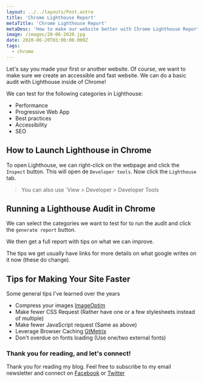 ```yaml
---
layout: ../../layouts/Post.astro
title: 'Chrome Lighthouse Report'
metaTitle: 'Chrome Lighthouse Report'
metaDesc: 'How to make our website better with Chrome Lighthouse Report'
image: /images/20-06-2020.jpg
date: 2020-06-20T03:00:00.000Z
tags:
  - chrome
---
```


Let's say you made your first or another website. Of course, we want to make sure we create an accessible and fast website.
We can do a basic audit with Lighthouse inside of Chrome!

We can test for the following categories in Lighthouse:

- Performance
- Progressive Web App
- Best practices
- Accessibility
- SEO

## How to Launch Lighthouse in Chrome

To open Lighthouse, we can right-click on the webpage and click the `Inspect` button.
This will open de `Developer tools`. Now click the `Lighthouse` tab.

> You can also use `View > Developer > Developer Tools

## Running a Lighthouse Audit in Chrome

We can select the categories we want to test for to run the audit and click the `generate report` button.

We then get a full report with tips on what we can improve.

The tips we get usually have links for more details on what google writes on it now (these do change).

## Tips for Making Your Site Faster

Some general tips I've learned over the years

- Compress your images [ImageOptim](https://imageoptim.com/)
- Make fewer CSS Request (Rather have one or a few stylesheets instead of multiple)
- Make fewer JavaScript request (Same as above)
- Leverage Browser Caching [GtMetrix](https://gtmetrix.com/leverage-browser-caching.html)
- Don't overdue on fonts loading (Use one/two external fonts)

### Thank you for reading, and let's connect!

Thank you for reading my blog. Feel free to subscribe to my email newsletter and connect on [Facebook](https://www.facebook.com/DailyDevTipsBlog) or [Twitter](https://twitter.com/DailyDevTips1)
